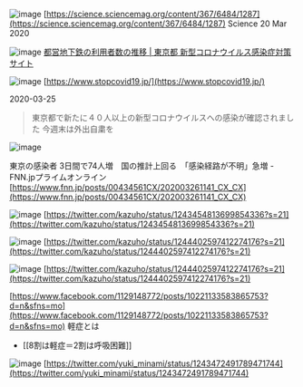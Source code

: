 

![image](https://gyazo.com/4047e64089dd3aea4fc64ce1322ae032/thumb/1000)
[https://science.sciencemag.org/content/367/6484/1287](https://science.sciencemag.org/content/367/6484/1287)
Science  20 Mar 2020

![image](https://gyazo.com/d719bce4c89528a70b5d37968c531089/thumb/1000)
[都営地下鉄の利用者数の推移 | 東京都 新型コロナウイルス感染症対策サイト](https://stopcovid19.metro.tokyo.lg.jp/cards/predicted-number-of-toei-subway-passengers/)

![image](https://gyazo.com/91893dbcbad2f680361bb579028be1e9/thumb/1000)
[https://www.stopcovid19.jp/](https://www.stopcovid19.jp/)

2020-03-25
> 東京都で新たに４０人以上の新型コロナウイルスへの感染が確認されました
> 今週末は外出自粛を

![image](https://gyazo.com/cd38023b17e6671e60a52e2009270121/thumb/1000)

東京の感染者 3日間で74人増　国の推計上回る　「感染経路が不明」急増 - FNN.jpプライムオンライン
[https://www.fnn.jp/posts/00434561CX/202003261141_CX_CX](https://www.fnn.jp/posts/00434561CX/202003261141_CX_CX)

![image](https://gyazo.com/a37c18745c4bed5fd6bfed0c077617a0/thumb/1000)
[https://twitter.com/kazuho/status/1243454813699854336?s=21](https://twitter.com/kazuho/status/1243454813699854336?s=21)


![image](https://gyazo.com/ddfc83af2b00a01e4ed9875965155be3/thumb/1000)
[https://twitter.com/kazuho/status/1244402597412274176?s=21](https://twitter.com/kazuho/status/1244402597412274176?s=21)

![image](https://gyazo.com/04fe9d30a6736e41fa4d6f0cc9509dd9/thumb/1000)
[https://twitter.com/kazuho/status/1244402597412274176?s=21](https://twitter.com/kazuho/status/1244402597412274176?s=21)

[https://www.facebook.com/1129148772/posts/10221133583865753?d=n&sfns=mo](https://www.facebook.com/1129148772/posts/10221133583865753?d=n&sfns=mo)
軽症とは
- [[8割は軽症＝2割は呼吸困難]]

![image](https://gyazo.com/f084a0337bf3a94fee7b264aa449262a/thumb/1000)
[https://twitter.com/yuki_minami/status/1243472491789471744](https://twitter.com/yuki_minami/status/1243472491789471744)
